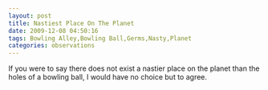 ```yaml
---
layout: post
title: Nastiest Place On The Planet
date: 2009-12-08 04:50:16
tags: Bowling Alley,Bowling Ball,Germs,Nasty,Planet
categories: observations
---
```


If you were to say there does not exist a nastier place on the planet than the
holes of a bowling ball, I would have no choice but to agree.






